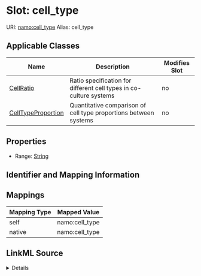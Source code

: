 

# Slot: cell_type 



URI: [namo:cell_type](https://w3id.org/monarch-initiative/namo/cell_type)
Alias: cell_type

<!-- no inheritance hierarchy -->





## Applicable Classes

| Name | Description | Modifies Slot |
| --- | --- | --- |
| [CellRatio](CellRatio.md) | Ratio specification for different cell types in co-culture systems |  no  |
| [CellTypeProportion](CellTypeProportion.md) | Quantitative comparison of cell type proportions between systems |  no  |






## Properties

* Range: [String](String.md)




## Identifier and Mapping Information







## Mappings

| Mapping Type | Mapped Value |
| ---  | ---  |
| self | namo:cell_type |
| native | namo:cell_type |




## LinkML Source

<details>
```yaml
name: cell_type
alias: cell_type
domain_of:
- CellRatio
- CellTypeProportion
range: string

```
</details>